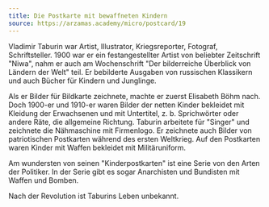 ```yaml
---
title: Die Postkarte mit bewaffneten Kindern
source: https://arzamas.academy/micro/postcard/19
---
```


Vladimir Taburin war Artist, Illustrator, Kriegsreporter, Fotograf, Schriftsteller.
1900 war er ein festangestellter Artist von beliebter Zeitschrift "Niwa",
nahm er auch am Wochenschrift "Der bilderreiche  Überblick von Ländern der Welt" teil.
Er bebilderte Ausgaben von russischen Klassikern und auch Bücher für Kindern und Junglinge.

Als er Bilder für Bildkarte zeichnete, machte er zuerst Elisabeth Böhm nach.
Doch 1900-er und 1910-er waren Bilder der netten Kinder bekleidet mit Kleidung der Erwachsenen und mit Untertitel,
z. b. Sprichwörter oder andere Räte, die allgemeine Richtung.
Taburin arbeitete für "Singer" und zeichnete die Nähmaschine mit Firmenlogo.
Er zeichnete auch Bilder von patriotischen Postkarten während des ersten Weltkrieg.
Auf den Postkarten waren Kinder mit Waffen bekleidet mit Militäruniform.

Am wundersten von seinen "Kinderpostkarten" ist eine Serie von den Arten der Politiker.
In der Serie gibt es sogar Anarchisten und Bundisten mit Waffen und Bomben.

Nach der Revolution ist Taburins Leben unbekannt.
